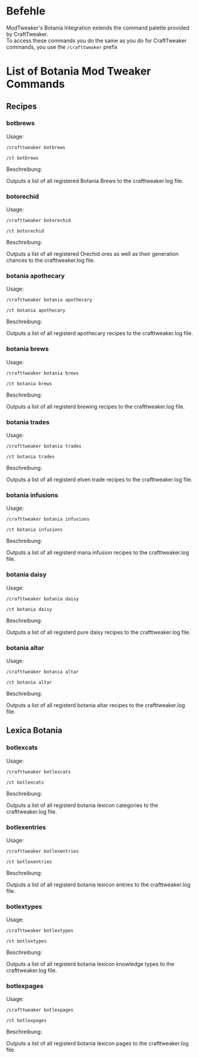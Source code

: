 # Befehle

ModTweaker's Botania Integration extends the command palette provided by CraftTweaker.  
To access these commands you do the same as you do for CraftTweaker commands, you use the `/crafttweaker` prefix


# List of Botania Mod Tweaker Commands

## Recipes
### botbrews

Usage:

`/crafttweaker botbrews`

`/ct botbrews`

Beschreibung:

Outputs a list of all registered Botania Brews to the crafttweaker.log file.


### botorechid

Usage:

`/crafttweaker botorechid`

`/ct botorechid`

Beschreibung:

Outputs a list of all registered Orechid ores as well as their generation chances to the crafttweaker.log file.


### botania apothecary

Usage:

`/crafttweaker botania apothecary`

`/ct botania apothecary`

Beschreibung:

Outputs a list of all registerd apothecary recipes to the crafttweaker.log file.


### botania brews

Usage:

`/crafttweaker botania brews`

`/ct botania brews`

Beschreibung:

Outputs a list of all registerd brewing recipes to the crafttweaker.log file.


### botania trades

Usage:

`/crafttweaker botania trades`

`/ct botania trades`

Beschreibung:

Outputs a list of all registerd elven trade recipes to the crafttweaker.log file.


### botania infusions

Usage:

`/crafttweaker botania infusions`

`/ct botania infusions`

Beschreibung:

Outputs a list of all registerd mana infusion recipes to the crafttweaker.log file.


### botania daisy

Usage:

`/crafttweaker botania daisy`

`/ct botania daisy`

Beschreibung:

Outputs a list of all registerd pure daisy recipes to the crafttweaker.log file.


### botania altar

Usage:

`/crafttweaker botania altar`

`/ct botania altar`

Beschreibung:

Outputs a list of all registerd botania altar recipes to the crafttweaker.log file.


## Lexica Botania
### botlexcats

Usage:

`/crafttweaker botlexcats`

`/ct botlexcats`

Beschreibung:

Outputs a list of all registerd botania lexicon categories to the crafttweaker.log file.


### botlexentries

Usage:

`/crafttweaker botlexentries`

`/ct botlexentries`

Beschreibung:

Outputs a list of all registerd botania lexicon entries to the crafttweaker.log file.


### botlextypes

Usage:

`/crafttweaker botlextypes`

`/ct botlextypes`

Beschreibung:

Outputs a list of all registerd botania lexicon knowledge types to the crafttweaker.log file.


### botlexpages

Usage:

`/crafttweaker botlexpages`

`/ct botlexpages`

Beschreibung:

Outputs a list of all registerd botania lexicon pages to the crafttweaker.log file.